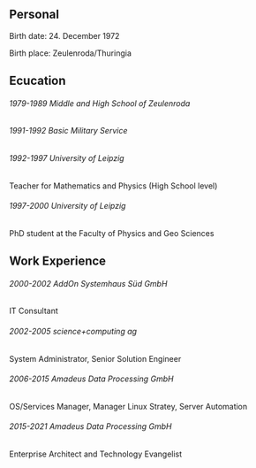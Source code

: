 ## Personal	

Birth date:	24. December 1972

Birth place: Zeulenroda/Thuringia

## Ecucation 

###### 1979-1989	Middle and High School of Zeulenroda

###### 1991-1992	Basic Military Service

###### 1992-1997	University of Leipzig

Teacher for Mathematics and Physics (High School level)

###### 1997-2000	University of Leipzig

PhD student at the Faculty of Physics and Geo Sciences

## Work Experience

###### 2000-2002	AddOn Systemhaus Süd GmbH

IT Consultant

###### 2002-2005	science+computing ag

System Administrator, Senior Solution Engineer

###### 2006-2015	Amadeus Data Processing GmbH

OS/Services Manager, Manager Linux Stratey, Server Automation

###### 2015-2021 Amadeus Data Processing GmbH

Enterprise Architect and Technology Evangelist
